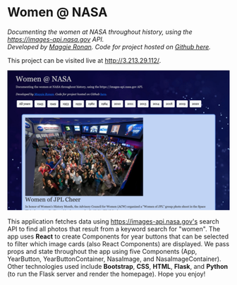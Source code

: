 # Women @ NASA

*Documenting the women at NASA throughout history, using the https://images-api.nasa.gov API.  
Developed by [Maggie Ronan](https://www.linkedin.com/in/maggie-ronan/). Code for project hosted on [Github here](https://github.com/maggieee/women-at-NASA/).*

This project can be visited live at http://3.213.29.112/. 

![Screenshot of Women @ NASA app!](/static/images/women-at-NASA-screenshot.png "Women @ NASA Screenshot")

This application fetches data using https://images-api.nasa.gov's search API to find all photos that result from a keyword search for "women". The app uses **React** to create Components for year buttons that can be selected to filter which image cards (also React Components) are displayed. We pass props and state throughout the app using five Components (App, YearButton, YearButtonContainer, NasaImage, and NasaImageContainer). Other technologies used include **Bootstrap**, **CSS**, **HTML**, **Flask**, and **Python** (to run the Flask server and render the homepage). Hope you enjoy!
